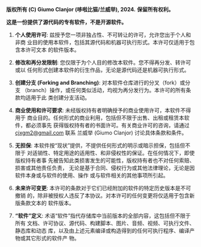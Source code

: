 **版权所有 (C) Giumo Clanjor (哆啦比猫/兰威举), 2024.**
**保留所有权利。**

**这是一份提供了源代码的专有软件，不是开源软件。**

1. **个人使用许可**: 兹授予您一项非独占性、不可转让的许可，允许您出于个人和非商
   业目的使用本软件，包括其源代码和机器可执行形式。本许可仅适用于包含本许可文本
   的软件版本。

2. **修改和再分发限制**: 您仅限于为个人目的修改本软件。您不得再分发、转许可或以
   任何形式创建本软件的衍生作品，无论是源代码还是机器可执行形式。

3. **创建分支 (Forking and Branching)**: 对本软件仓库进行的分叉（fork）或分支
   （branch）操作，或任何类似活动，均视为再分发行为。本许可的所有条款均适用于此
   类创建分支活动。

4. **商业使用和许可要求**: 未经版权持有者明确授予的商业使用许可，本软件不得用于
   商业目的。任何形式的商业利用，包括但不限于出售、出租或租赁本软件，都必须事先
   获得版权持有者的书面许可。有关商业许可的咨询，请通过 <cjxgm2@gmail.com> 联系
   兰威举 (Giumo Clanjor) 讨论具体条款和条件。

5. **无担保**: 本软件按“现状”提供，不提供任何形式的明示或暗示担保，包括但不限于
   对适销性、特定用途的适用性、和非侵权性的保证。在任何情况下，即使版权持有者事
   先被告知此类损害发生的可能性，版权持有者也不对任何索赔、损害或其他责任负责，
   无论是基于合同、侵权行为或其他法律理论，无论是因软件本身或与软件的使用、操作
   或与软件相关的其他事项所引起。

6. **未来许可变更**: 本许可的条款对于它们已经附加的软件的特定历史版本是不可撤销
   的，除非被授权人违反了本协议。对本许可的任何变更将仅适用于包含新版条款文本的
   软件版本。

7. **“软件”定义**: 术语“软件”指代存储库中当前版本的全部内容，这包括但不限于所有
   文档、许可协议、源代码、构建脚本、图片、音频、视频、可执行文件、静态库和动态
   库，以及由上述元素编译或构造得到的任何可执行程序、编译产物或其它形式的软件产
   物。

